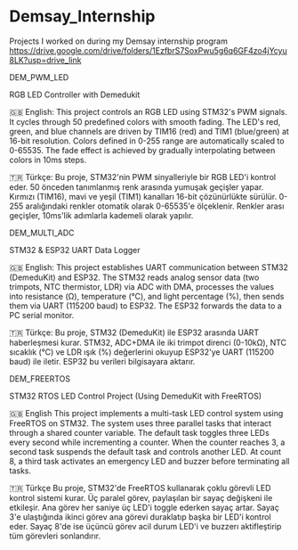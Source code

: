 # Demsay_Internship
 
Projects I worked on during my Demsay internship program
https://drive.google.com/drive/folders/1EzfbrS7SoxPwu5g6q6GF4zo4jYcyu8LK?usp=drive_link

DEM_PWM_LED

RGB LED Controller with Demedukit

🇬🇧 English:
This project controls an RGB LED using STM32's PWM signals. It cycles through 50 predefined colors with smooth fading. The LED's red, green, and blue channels are driven by TIM16 (red) and TIM1 (blue/green) at 16-bit resolution. Colors defined in 0-255 range are automatically scaled to 0-65535. The fade effect is achieved by gradually interpolating between colors in 10ms steps.

🇹🇷 Türkçe:
Bu proje, STM32'nin PWM sinyalleriyle bir RGB LED'i kontrol eder. 50 önceden tanımlanmış renk arasında yumuşak geçişler yapar. Kırmızı (TIM16), mavi ve yeşil (TIM1) kanalları 16-bit çözünürlükte sürülür. 0-255 aralığındaki renkler otomatik olarak 0-65535'e ölçeklenir. Renkler arası geçişler, 10ms'lik adımlarla kademeli olarak yapılır.


DEM_MULTI_ADC

STM32 & ESP32 UART Data Logger

🇬🇧 English:
This project establishes UART communication between STM32 (DemeduKit) and ESP32. The STM32 reads analog sensor data (two trimpots, NTC thermistor, LDR) via ADC with DMA, processes the values into resistance (Ω), temperature (°C), and light percentage (%), then sends them via UART (115200 baud) to ESP32. The ESP32 forwards the data to a PC serial monitor.

🇹🇷 Türkçe:
Bu proje, STM32 (DemeduKit) ile ESP32 arasında UART haberleşmesi kurar. STM32, ADC+DMA ile iki trimpot direnci (0-10kΩ), NTC sıcaklık (°C) ve LDR ışık (%) değerlerini okuyup ESP32'ye UART (115200 baud) ile iletir. ESP32 bu verileri bilgisayara aktarır.


DEM_FREERTOS

STM32 RTOS LED Control Project
(Using DemeduKit with FreeRTOS)

🇬🇧 English
This project implements a multi-task LED control system using FreeRTOS on STM32. The system uses three parallel tasks that interact through a shared counter variable. The default task toggles three LEDs every second while incrementing a counter. When the counter reaches 3, a second task suspends the default task and controls another LED. At count 8, a third task activates an emergency LED and buzzer before terminating all tasks.

🇹🇷 Türkçe
Bu proje, STM32'de FreeRTOS kullanarak çoklu görevli LED kontrol sistemi kurar. Üç paralel görev, paylaşılan bir sayaç değişkeni ile etkileşir. Ana görev her saniye üç LED'i toggle ederken sayaç artar. Sayaç 3'e ulaştığında ikinci görev ana görevi duraklatıp başka bir LED'i kontrol eder. Sayaç 8'de ise üçüncü görev acil durum LED'i ve buzzerı aktifleştirip tüm görevleri sonlandırır.


